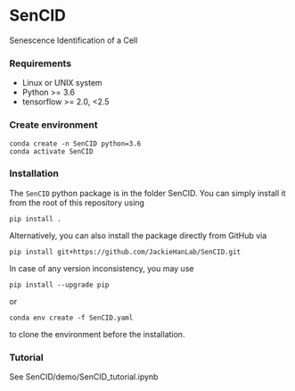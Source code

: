 # SenCID
Senescence Identification of a Cell

### Requirements

+ Linux or UNIX system
+ Python >= 3.6
+ tensorflow >= 2.0, <2.5

### Create environment

```
conda create -n SenCID python=3.6
conda activate SenCID
```

### Installation

The `SenCID` python package is in the folder SenCID. You can simply install it from the root of this repository using

```
pip install . 
```

Alternatively, you can also install the package directly from GitHub via

```
pip install git+https://github.com/JackieHanLab/SenCID.git
```

In case of any version inconsistency, you may use 
```
pip install --upgrade pip
```
or
```
conda env create -f SenCID.yaml
```
to clone the environment before the installation.

### Tutorial

See SenCID/demo/SenCID_tutorial.ipynb
